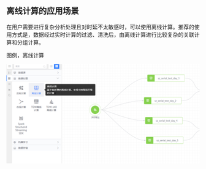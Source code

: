 ## 离线计算的应用场景

在用户需要进行复杂分析处理且对时延不太敏感时，可以使用离线计算。推荐的使用方式是，数据经过实时计算的过滤、清洗后，由离线计算进行比较复杂的关联计算和分组计算。

图例，离线计算

![](../../../assets/dataflow/dataflow_batch_node.png)
